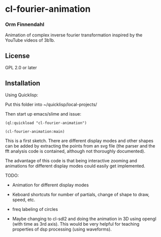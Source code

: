 # cl-fourier-animation
### Orm Finnendahl

Animation of complex inverse fourier transformation inspired by the
YouTube videos of 3b1b.

## License

GPL 2.0 or later

## Installation

Using Quicklisp:

Put this folder into ~/quicklisp/local-projects/

Then start up emacs/slime and issue:

`(ql:quickload "cl-fourier-animation")`

`(cl-fourier-animation:main)`

This is a first sketch. There are different display modes and other
shapes can be added by extracting the points from an svg file (the
parser and the fft analysis code is contained, although not thoroughly
documented).

The advantage of this code is that being interactive zooming and
animations for different display modes could easily get implemented.

TODO:

- Animation for different display modes

- Keboard shortcuts for number of partials, change of shape to draw,
  speed, etc.
  
- freq labeling of circles

- Maybe changing to cl-sdl2 and doing the animation in 3D using opengl
  (with time as 3rd axis). This would be very helpful for teaching
  properties of dsp processing (using waveforms).
